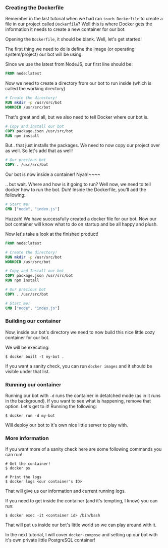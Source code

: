 ### Creating the Dockerfile
Remember in the last tutorial when we had ran ``touch Dockerfile`` to create a file in our project called ``Dockerfile``? Well this is where Docker gets the information it needs to create a new container for our bot.

Opening the ``Dockerfile``, it should be blank. Well, let's get started!

The first thing we need to do is define the image (or operating system/project) our bot will be using. 

Since we use the latest from NodeJS, our first line should be:
```Dockerfile
FROM node:latest
```

Now we need to create a directory from our bot to run inside (which is called the working directory)
```Dockerfile
# Create the directory!
RUN mkdir -p /usr/src/bot
WORKDIR /usr/src/bot
```

That's great and all, but we also need to tell Docker where our bot is. 
```Dockerfile
# Copy and Install our bot
COPY package.json /usr/src/bot
RUN npm install
```

But.. that just installs the packages. We need to now copy our project over as well. So let's add that as well!
```Dockerfile
# Our precious bot
COPY . /usr/src/bot
```

Our bot is now inside a container! Nyah!~~~~

.. but wait. Where and how is it going to run? Well now, we need to tell docker how to run the bot. Duh!
Inside the Dockerfile, you'll add the following:
```Dockerfile
# Start me!
CMD ["node", "index.js"]
```

Huzzah! We have successfully created a docker file for our bot. Now our bot container will know what to do on startup and be all happy and plush.


Now let's take a look at the finished product!
```Dockerfile
FROM node:latest

# Create the directory!
RUN mkdir -p /usr/src/bot
WORKDIR /usr/src/bot

# Copy and Install our bot
COPY package.json /usr/src/bot
RUN npm install

# Our precious bot
COPY . /usr/src/bot

# Start me!
CMD ["node", "index.js"]
```

### Building our container
Now, inside our bot's directory we need to now build this nice little cozy container for our bot.

We will be executing:
```
$ docker built -t my-bot .
```

If you want a sanity check, you can run ``docker images`` and it should be visible under that list.


### Running our container
Running our bot with ``-d`` runs the container in detatched mode (as in it runs in the background). If you want to see what is happening, remove that option. 
Let's get to it! Running the following:
```
$ docker run -d my-bot
```
Will deploy our bot to it's own nice little server to play with.

### More information
If you want more of a sanity check here are some following commands you can run!

```
# Get the container!
$ docker ps

# Print the logs
$ docker logs <our container's ID>
```

That will give us our information and current running logs.

If you need to get inside the container (and it's tempting, I know) you can run:
```
$ docker exec -it <container id> /bin/bash
```

That will put us inside our bot's little world so we can play around with it.

In the next tutorial, I will cover ``docker-compose`` and setting up our bot with it's own private little PostgreSQL container!